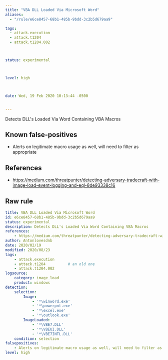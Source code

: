 ```yaml
---
title: "VBA DLL Loaded Via Microsoft Word"
aliases:
  - "/rule/e6ce8457-68b1-485b-9bdd-3c2b5d679aa9"

tags:
  - attack.execution
  - attack.t1204
  - attack.t1204.002



status: experimental



level: high



date: Wed, 19 Feb 2020 10:13:44 -0500


---
```


Detects DLL's Loaded Via Word Containing VBA Macros

<!--more-->


## Known false-positives

* Alerts on legitimate macro usage as well, will need to filter as appropriate



## References

* https://medium.com/threatpunter/detecting-adversary-tradecraft-with-image-load-event-logging-and-eql-8de93338c16


## Raw rule
```yaml
title: VBA DLL Loaded Via Microsoft Word
id: e6ce8457-68b1-485b-9bdd-3c2b5d679aa9
status: experimental
description: Detects DLL's Loaded Via Word Containing VBA Macros
references:
    - https://medium.com/threatpunter/detecting-adversary-tradecraft-with-image-load-event-logging-and-eql-8de93338c16
author: Antonlovesdnb
date: 2020/02/19
modified: 2020/08/23
tags:
    - attack.execution
    - attack.t1204          # an old one
    - attack.t1204.002
logsource:
    category: image_load
    product: windows
detection:
    selection:
        Image:
            - '*\winword.exe'
            - '*\powerpnt.exe'
            - '*\excel.exe'
            - '*\outlook.exe'
        ImageLoaded:
            - '*\VBE7.DLL'
            - '*\VBEUI.DLL'
            - '*\VBE7INTL.DLL'
    condition: selection
falsepositives:
    - Alerts on legitimate macro usage as well, will need to filter as appropriate
level: high

```
